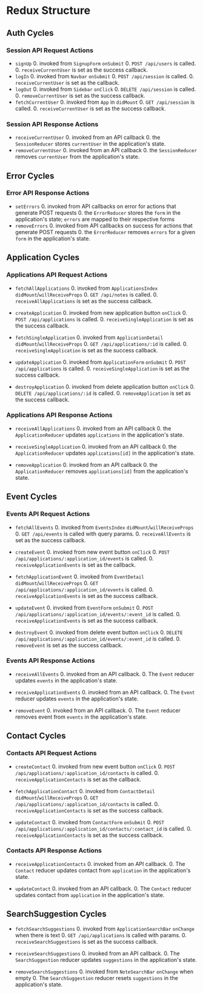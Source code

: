 # Redux Structure

## Auth Cycles

### Session API Request Actions

* `signUp`
  0. invoked from `SignupForm` `onSubmit`
  0. `POST /api/users` is called.
  0. `receiveCurrentUser` is set as the success callback.
* `logIn`
  0. invoked from `Navbar` `onSubmit`
  0. `POST /api/session` is called.
  0. `receiveCurrentUser` is set as the callback.
* `logOut`
  0. invoked from `Sidebar` `onClick`
  0. `DELETE /api/session` is called.
  0. `removeCurrentUser` is set as the success callback.
* `fetchCurrentUser`
  0. invoked from `App` in `didMount`
  0. `GET /api/session` is called.
  0. `receiveCurrentUser` is set as the success callback.

### Session API Response Actions

* `receiveCurrentUser`
  0. invoked from an API callback
  0. the `SessionReducer` stores `currentUser` in the application's state.
* `removeCurrentUser`
  0. invoked from an API callback
  0. the `SessionReducer` removes `currentUser` from the application's state.

## Error Cycles

### Error API Response Actions
* `setErrors`
  0. invoked from API callbacks on error for actions that generate POST requests
  0. the `ErrorReducer` stores the `form` in the application's state; `errors` are mapped to their respective forms
* `removeErrors`
  0. invoked from API callbacks on success for actions that generate POST requests
  0. the `ErrorReducer` removes `errors` for a given `form` in the application's state.

## Application Cycles

### Applications API Request Actions

* `fetchAllApplications`
  0. invoked from `ApplicationsIndex` `didMount`/`willReceiveProps`
  0. `GET /api/notes` is called.
  0. `receiveAllApplications` is set as the success callback.

* `createApplication`
  0. invoked from new application button `onClick`
  0. `POST /api/applications` is called.
  0. `receiveSingleApplication` is set as the success callback.

* `fetchSingleApplication`
  0. invoked from `ApplicationDetail` `didMount`/`willReceiveProps`
  0. `GET /api/applications/:id` is called.
  0. `receiveSingleApplication` is set as the success callback.

* `updateApplication`
  0. invoked from `ApplicationForm` `onSubmit`
  0. `POST /api/applications` is called.
  0. `receiveSingleApplication` is set as the success callback.

* `destroyApplication`
  0. invoked from delete application button `onClick`
  0. `DELETE /api/applications/:id` is called.
  0. `removeApplication` is set as the success callback.

### Applications API Response Actions

* `receiveAllApplications`
  0. invoked from an API callback
  0. the `ApplicationReducer` updates `applications` in the application's state.

* `receiveSingleApplication`
  0. invoked from an API callback
  0. the `ApplicationReducer` updates `applications[id]` in the application's state.

* `removeApplication`
  0. invoked from an API callback
  0. the `ApplicationReducer` removes `applications[id]` from the application's state.

## Event Cycles

### Events API Request Actions

* `fetchAllEvents`
  0. invoked from `EventsIndex` `didMount`/`willReceiveProps`
  0. `GET /api/events` is called with query params.
  0. `receiveAllEvents` is set as the success callback.

* `createEvent`
  0. invoked from new event button `onClick`
  0. `POST /api/applications/:application_id/events` is called.
  0. `receiveApplicationEvents` is set as the callback.

* `fetchApplicationEvent`
  0. invoked from `EventDetail` `didMount`/`willReceiveProps`
  0. `GET /api/applications/:application_id/events` is called.
  0. `receiveApplicationEvents` is set as the success callback.

* `updateEvent`
  0. invoked from `EventForm` `onSubmit`
  0. `POST /api/applications/:application_id/events/:event_id` is called.
  0. `receiveApplicationEvents` is set as the success callback.

* `destroyEvent`
  0. invoked from delete event button `onClick`
  0. `DELETE /api/applications/:application_id/events/:event_id` is called.
  0. `removeEvent` is set as the success callback.

### Events API Response Actions

* `receiveAllEvents`
  0. invoked from an API callback.
  0. The `Event` reducer updates `events` in the application's state.

* `receiveApplicationEvents`
  0. invoked from an API callback.
  0. The `Event` reducer updates `events` in the application's state.

* `removeEvent`
  0. invoked from an API callback.
  0. The `Event` reducer removes event from `events` in the application's state.

## Contact Cycles

### Contacts API Request Actions

* `createContact`
  0. invoked from new event button `onClick`
  0. `POST /api/applications/:application_id/contacts` is called.
  0. `receiveApplicationContacts` is set as the callback.

* `fetchApplicationContact`
  0. invoked from `ContactDetail` `didMount`/`willReceiveProps`
  0. `GET /api/applications/:application_id/contacts` is called.
  0. `receiveApplicationContacts` is set as the success callback.

* `updateContact`
  0. invoked from `ContactForm` `onSubmit`
  0. `POST /api/applications/:application_id/contacts/:contact_id` is called.
  0. `receiveApplicationContacts` is set as the success callback.


### Contacts API Response Actions

* `receiveApplicationContacts`
  0. invoked from an API callback.
  0. The `Contact` reducer updates contact from `application` in the application's state.

* `updateContact`
  0. invoked from an API callback.
  0. The `Contact` reducer updates contact from `application` in the application's state.

## SearchSuggestion Cycles

* `fetchSearchSuggestions`
  0. invoked from `ApplicationSearchBar` `onChange` when there is text
  0. `GET /api/applications` is called with params.
  0. `receiveSearchSuggestions` is set as the success callback.

* `receiveSearchSuggestions`
  0. invoked from an API callback.
  0. The `SearchSuggestion` reducer updates `suggestions` in the application's state.

* `removeSearchSuggestions`
  0. invoked from `NoteSearchBar` `onChange` when empty
  0. The `SearchSuggestion` reducer resets `suggestions` in the application's state.
